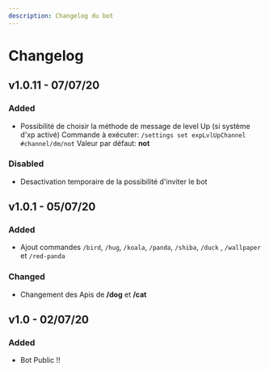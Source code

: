 ```yaml
---
description: Changelog du bot
---
```


# Changelog

## v1.0.11 - 07/07/20

### Added

* Possibilité de choisir la méthode de message de level Up \(si système d'xp activé\) Commande à exécuter: `/settings set expLvlUpChannel #channel/dm/not`  Valeur par défaut: **not**

### Disabled

* Desactivation temporaire de la possibilité d'inviter le bot

## v1.0.1 - 05/07/20

### Added

* Ajout commandes `/bird`, `/hug`, `/koala`, `/panda`, `/shiba`, `/duck` , `/wallpaper` et `/red-panda`

### Changed

* Changement des Apis de **/dog** et **/cat**

## v1.0 - 02/07/20

### Added

* Bot Public !!



